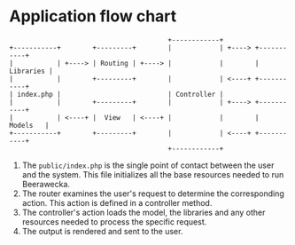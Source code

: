 # Application flow chart

                                            +------------+
    +-----------+        +---------+        |            | +----> +-----------+
    |           | +----> | Routing | +----> |            |        | Libraries |
    |           |        +---------+        |            | <----+ +-----------+
    | index.php |                           | Controller |
    |           |        +---------+        |            | +----> +-----------+
    |           | <----+ |  View   | <----+ |            |        |  Models   |
    +-----------+        +---------+        |            | <----+ +-----------+
                                            +------------+

1. The `public/index.php` is the single point of contact between the user
and the system. This file initializes all the base resources needed to run 
Beerawecka.
2. The router examines the user's request to determine the corresponding action.
This action is defined in a controller method.
3. The controller's action loads the model, the libraries and 
any other resources needed to process the specific request.
4. The output is rendered and sent to the user.

